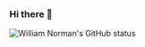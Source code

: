 ### Hi there 👋

![William Norman's GitHub status](https://github-readme-stats.vercel.app/api?username=nascs&show_icons=true&theme=radical)
